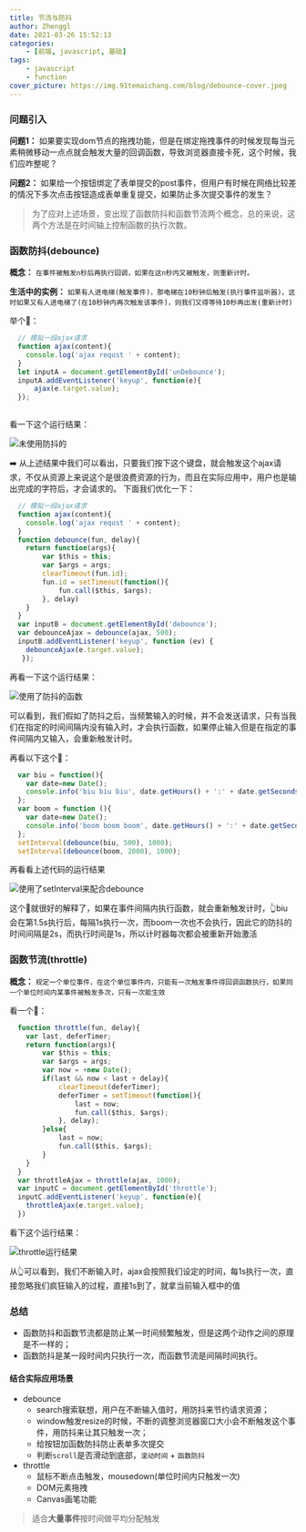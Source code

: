 ```yaml
---
title: 节流与防抖
author: Zhenggl
date: 2021-03-26 15:52:13
categories:
    - [前端, javascript, 基础]
tags:
    - javascript
    - function
cover_picture: https://img.91temaichang.com/blog/debounce-cover.jpeg
---
```


### 问题引入

**问题1：** 如果要实现dom节点的拖拽功能，但是在绑定拖拽事件的时候发现每当元素稍微移动一点点就会触发大量的回调函数，导致浏览器直接卡死，这个时候，我们应咋整呢？

**问题2：** 如果给一个按钮绑定了表单提交的post事件，但用户有时候在网络比较差的情况下多次点击按钮造成表单重复提交，如果防止多次提交事件的发生？

> 为了应对上述场景，变出现了函数防抖和函数节流两个概念，总的来说，这两个方法是在时间轴上控制函数的执行次数。

### 函数防抖(debounce)
**概念：** `在事件被触发n秒后再执行回调，如果在这n秒内又被触发，则重新计时。`

**生活中的实例：** `如果有人进电梯(触发事件)，那电梯在10秒钟后触发(执行事件监听器)，这时如果又有人进电梯了(在10秒钟内再次触发该事件)，则我们又得等待10秒再出发(重新计时)`

举个🌰：
```javascript
  // 模拟一段ajax请求
  function ajax(content){
	console.log('ajax requst ' + content);
  }
  let inputA = document.getElementById('unDebounce');
  inputA.addEventListener('keyup', function(e){
      ajax(e.target.value);
  });
  
```
看一下这个运行结果：

![未使用防抖的](https://img.91temaichang.com/blog/no-debounce-input.gif)

➡️ 从上述结果中我们可以看出，只要我们按下这个键盘，就会触发这个ajax请求，不仅从资源上来说这个是很浪费资源的行为，而且在实际应用中，用户也是输出完成的字符后，才会请求的。
下面我们优化一下：
```javascript
  // 模拟一段ajax请求
  function ajax(content){
	console.log('ajax requst ' + content);
  }
  function debounce(fun, delay){
	return function(args){
		var $this = this;
		var $args = args;
		clearTimeout(fun.id);
		fun.id = setTimeout(function(){
			fun.call($this, $args);
		}, delay)
	}
  }
  var inputB = document.getElementById('debounce');
  var debounceAjax = debounce(ajax, 500);
  inputB.addEventListener('keyup', function (ev) { 
  	debounceAjax(e.target.value);
   });
```
再看一下这个运行结果：

![使用了防抖的函数](https://img.91temaichang.com/blog/debounce-input.gif)

可以看到，我们假如了防抖之后，当频繁输入的时候，并不会发送请求，只有当我们在指定的时间间隔内没有输入时，才会执行函数，如果停止输入但是在指定的事件间隔内又输入，会重新触发计时。

再看以下这个🌰：
```javascript
  var biu = function(){
	var date=new Date();
	console.info('biu biu biu', date.getHours() + ':' + date.getSeconds());
  };
  var boom = function (){
  	var date=new Date();
  	console.info('boom boom boom', date.getHours() + ':' + date.getSeconds());
  };
  setInterval(debounce(biu, 500), 1000);
  setInterval(debounce(boom, 2000), 1000);
```
再看看上述代码的运行结果

![使用了setInterval来配合debounce](https://img.91temaichang.com/blog/setInterval-debounce.gif)

这个🌰就很好的解释了，如果在事件间隔内执行函数，就会重新触发计时，👆biu 会在第1.5s执行后，每隔1s执行一次，而boom一次也不会执行，因此它的防抖的时间间隔是2s，而执行时间是1s，所以计时器每次都会被重新开始激活

### 函数节流(throttle)
**概念：** `规定一个单位事件，在这个单位事件内，只能有一次触发事件得回调函数执行，如果同一个单位时间内某事件被触发多次，只有一次能生效`

看一个🌰：

```javascript
  function throttle(fun, delay){
	var last, deferTimer;
	return function(args){
		var $this = this;
		var $args = args;
		var now = +new Date();
		if(last && now < last + delay){
			clearTimeout(deferTimer);
			deferTimer = setTimeout(function(){
				last = now;
				fun.call($this, $args);
			}, delay);
		}else{
			last = now;
			fun.call($this, $args);
		}
	}
  }
  var throttleAjax = throttle(ajax, 1000);
  var inputC = document.getElementById('throttle');
  inputC.addEventListener('keyup', function(e){
  	throttleAjax(e.target.value);
  })
```
看下这个运行结果：

![throttle运行结果](https://img.91temaichang.com/blog/throttle.gif)

从👆可以看到，我们不断输入时，ajax会按照我们设定的时间，每1s执行一次，直接忽略我们疯狂输入的过程，直接1s到了，就拿当前输入框中的值

### 总结
+ 函数防抖和函数节流都是防止某一时间频繁触发，但是这两个动作之间的原理是不一样的；
+ 函数防抖是某一段时间内只执行一次，而函数节流是间隔时间执行。

#### 结合实际应用场景
+ debounce
  - search搜索联想，用户在不断输入值时，用防抖来节约请求资源；
  - window触发resize的时候，不断的调整浏览器窗口大小会不断触发这个事件，用防抖来让其只触发一次；
  - 给按钮加函数防抖防止表单多次提交
  - 判断`scroll`是否滑动到底部，`滚动时间` + `函数防抖`
+ throttle
  - 鼠标不断点击触发，mousedown(单位时间内只触发一次)
  - DOM元素拖拽
  - Canvas画笔功能
> 适合**大量事件**按时间做平均分配触发
